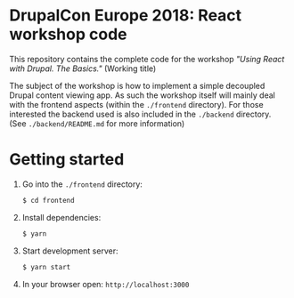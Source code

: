 # DrupalCon Europe 2018: React workshop code

This repository contains the complete code for the workshop _"Using React with Drupal. The Basics."_ (Working title)

The subject of the workshop is how to implement a simple decoupled Drupal content viewing app. As such the workshop itself will mainly deal with the frontend aspects (within the `./frontend` directory). For those interested the backend used is also included in the `./backend` directory. (See `./backend/README.md` for more information)

# Getting started

1. Go into the `./frontend` directory:
   ```bash
   $ cd frontend
   ```
2. Install dependencies:
   ```bash
   $ yarn
   ```
3. Start development server:
   ```bash
   $ yarn start
   ```
4. In your browser open: `http://localhost:3000`

